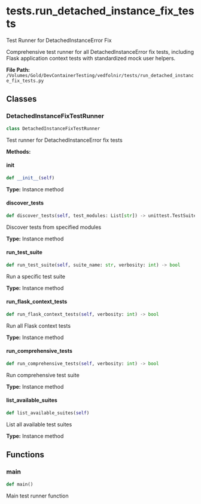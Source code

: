 # tests.run_detached_instance_fix_tests

Test Runner for DetachedInstanceError Fix

Comprehensive test runner for all DetachedInstanceError fix tests,
including Flask application context tests with standardized mock user helpers.

**File Path:** `/Volumes/Gold/DevContainerTesting/vedfolnir/tests/run_detached_instance_fix_tests.py`

## Classes

### DetachedInstanceFixTestRunner

```python
class DetachedInstanceFixTestRunner
```

Test runner for DetachedInstanceError fix tests

**Methods:**

#### __init__

```python
def __init__(self)
```

**Type:** Instance method

#### discover_tests

```python
def discover_tests(self, test_modules: List[str]) -> unittest.TestSuite
```

Discover tests from specified modules

**Type:** Instance method

#### run_test_suite

```python
def run_test_suite(self, suite_name: str, verbosity: int) -> bool
```

Run a specific test suite

**Type:** Instance method

#### run_flask_context_tests

```python
def run_flask_context_tests(self, verbosity: int) -> bool
```

Run all Flask context tests

**Type:** Instance method

#### run_comprehensive_tests

```python
def run_comprehensive_tests(self, verbosity: int) -> bool
```

Run comprehensive test suite

**Type:** Instance method

#### list_available_suites

```python
def list_available_suites(self)
```

List all available test suites

**Type:** Instance method

## Functions

### main

```python
def main()
```

Main test runner function


